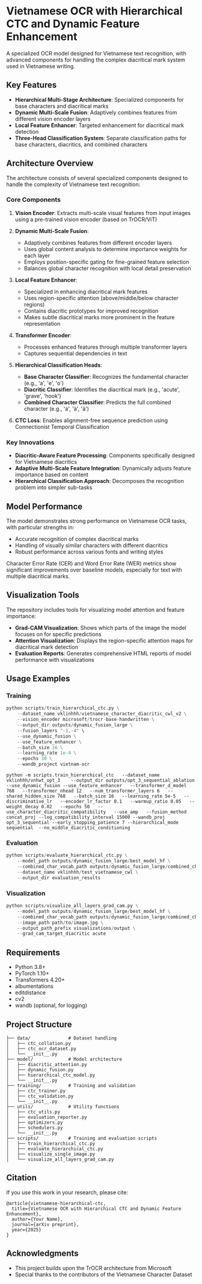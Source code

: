 # Vietnamese OCR with Hierarchical CTC and Dynamic Feature Enhancement

A specialized OCR model designed for Vietnamese text recognition, with advanced components for handling the complex diacritical mark system used in Vietnamese writing.

## Key Features

- **Hierarchical Multi-Stage Architecture**: Specialized components for base characters and diacritical marks
- **Dynamic Multi-Scale Fusion**: Adaptively combines features from different vision encoder layers
- **Local Feature Enhancer**: Targeted enhancement for diacritical mark detection
- **Three-Head Classification System**: Separate classification paths for base characters, diacritics, and combined characters

## Architecture Overview

The architecture consists of several specialized components designed to handle the complexity of Vietnamese text recognition:

### Core Components

1. **Vision Encoder**: Extracts multi-scale visual features from input images using a pre-trained vision encoder (based on TrOCR/ViT)

2. **Dynamic Multi-Scale Fusion**:
   - Adaptively combines features from different encoder layers
   - Uses global content analysis to determine importance weights for each layer
   - Employs position-specific gating for fine-grained feature selection
   - Balances global character recognition with local detail preservation

3. **Local Feature Enhancer**:
   - Specialized in enhancing diacritical mark features
   - Uses region-specific attention (above/middle/below character regions)
   - Contains diacritic prototypes for improved recognition
   - Makes subtle diacritical marks more prominent in the feature representation

4. **Transformer Encoder**:
   - Processes enhanced features through multiple transformer layers
   - Captures sequential dependencies in text

5. **Hierarchical Classification Heads**:
   - **Base Character Classifier**: Recognizes the fundamental character (e.g., 'a', 'e', 'o')
   - **Diacritic Classifier**: Identifies the diacritical mark (e.g., 'acute', 'grave', 'hook')
   - **Combined Character Classifier**: Predicts the full combined character (e.g., 'á', 'à', 'ả')

6. **CTC Loss**: Enables alignment-free sequence prediction using Connectionist Temporal Classification

### Key Innovations

- **Diacritic-Aware Feature Processing**: Components specifically designed for Vietnamese diacritics
- **Adaptive Multi-Scale Feature Integration**: Dynamically adjusts feature importance based on content
- **Hierarchical Classification Approach**: Decomposes the recognition problem into simpler sub-tasks

## Model Performance

The model demonstrates strong performance on Vietnamese OCR tasks, with particular strengths in:

- Accurate recognition of complex diacritical marks
- Handling of visually similar characters with different diacritics
- Robust performance across various fonts and writing styles

Character Error Rate (CER) and Word Error Rate (WER) metrics show significant improvements over baseline models, especially for text with multiple diacritical marks.

## Visualization Tools

The repository includes tools for visualizing model attention and feature importance:

- **Grad-CAM Visualization**: Shows which parts of the image the model focuses on for specific predictions
- **Attention Visualization**: Displays the region-specific attention maps for diacritical mark detection
- **Evaluation Reports**: Generates comprehensive HTML reports of model performance with visualizations

## Usage Examples

### Training

```python
python scripts/train_hierarchical_ctc.py \
    --dataset_name vklinhhh/vietnamese_character_diacritic_cwl_v2 \
    --vision_encoder microsoft/trocr-base-handwritten \
    --output_dir outputs/dynamic_fusion_large \
    --fusion_layers "-1,-4" \
    --use_dynamic_fusion \
    --use_feature_enhancer \
    --batch_size 16 \
    --learning_rate 1e-4 \
    --epochs 30 \
    --wandb_project vietnam-ocr
```

```
python -m scripts.train_hierarchical_ctc   --dataset_name vklinhhh/vnhwt_opt_3    --output_dir outputs/opt_3_sequential_ablation    --use_dynamic_fusion --use_feature_enhancer   --transformer_d_model 768   --transformer_nhead 12   --num_transformer_layers 6   --shared_hidden_size 768   --batch_size 16   --learning_rate 5e-5   --discriminative_lr   --encoder_lr_factor 0.1   --warmup_ratio 0.05   --weight_decay 0.02   --epochs 50   --use_character_diacritic_compatibility   --use_amp   --fusion_method concat_proj --log_compatibility_interval 15000 --wandb_proj opt_3_sequential --early_stopping_patience 7 --hierarchical_mode sequential  --no_middle_diacritic_conditioning
```


### Evaluation

```python
python scripts/evaluate_hierarchical_ctc.py \
    --model_path outputs/dynamic_fusion_large/best_model_hf \
    --combined_char_vocab_path outputs/dynamic_fusion_large/combined_char_vocab.json \
    --dataset_name vklinhhh/test_vietnamese_cwl \
    --output_dir evaluation_results
```

### Visualization

```python
python scripts/visualize_all_layers_grad_cam.py \
    --model_path outputs/dynamic_fusion_large/best_model_hf \
    --combined_char_vocab_path outputs/dynamic_fusion_large/combined_char_vocab.json \
    --image_path path/to/image.jpg \
    --output_path_prefix visualizations/output \
    --grad_cam_target_diacritic acute
```

## Requirements

- Python 3.8+
- PyTorch 1.10+
- Transformers 4.20+
- albumentations
- editdistance
- cv2
- wandb (optional, for logging)

## Project Structure

```
├── data/              # Dataset handling
│   ├── ctc_collation.py
│   ├── ctc_ocr_dataset.py
│   └── __init__.py
├── model/             # Model architecture
│   ├── diacritic_attention.py
│   ├── dynamic_fusion.py
│   ├── hierarchical_ctc_model.py
│   └── __init__.py
├── training/          # Training and validation
│   ├── ctc_trainer.py
│   ├── ctc_validation.py
│   └── __init__.py
├── utils/             # Utility functions
│   ├── ctc_utils.py
│   ├── evaluation_reporter.py
│   ├── optimizers.py
│   ├── schedulers.py
│   └── __init__.py
├── scripts/           # Training and evaluation scripts
│   ├── train_hierarchical_ctc.py
│   ├── evaluate_hierarchical_ctc.py
│   ├── visualize_single_image.py
│   └── visualize_all_layers_grad_cam.py
```

## Citation

If you use this work in your research, please cite:

```
@article{vietnamese-hierarchical-ctc,
  title={Vietnamese OCR with Hierarchical CTC and Dynamic Feature Enhancement},
  author={Your Name},
  journal={arXiv preprint},
  year={2025}
}
```

## Acknowledgments

- This project builds upon the TrOCR architecture from Microsoft
- Special thanks to the contributors of the Vietnamese Character Dataset
